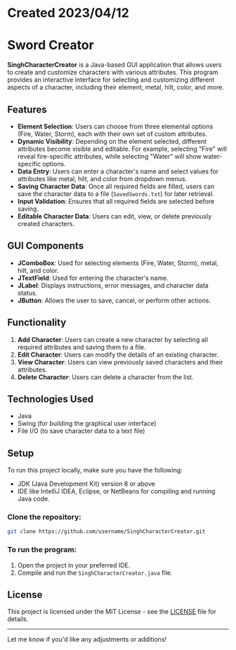 # Created 2023/04/12

# Sword Creator

**SinghCharacterCreator** is a Java-based GUI application that allows users to create and customize characters with various attributes. This program provides an interactive interface for selecting and customizing different aspects of a character, including their element, metal, hilt, color, and more.

## Features

- **Element Selection**: Users can choose from three elemental options (Fire, Water, Storm), each with their own set of custom attributes.
- **Dynamic Visibility**: Depending on the element selected, different attributes become visible and editable. For example, selecting "Fire" will reveal fire-specific attributes, while selecting "Water" will show water-specific options.
- **Data Entry**: Users can enter a character's name and select values for attributes like metal, hilt, and color from dropdown menus.
- **Saving Character Data**: Once all required fields are filled, users can save the character data to a file (`SavedSwords.txt`) for later retrieval.
- **Input Validation**: Ensures that all required fields are selected before saving.
- **Editable Character Data**: Users can edit, view, or delete previously created characters.

## GUI Components

- **JComboBox**: Used for selecting elements (Fire, Water, Storm), metal, hilt, and color.
- **JTextField**: Used for entering the character's name.
- **JLabel**: Displays instructions, error messages, and character data status.
- **JButton**: Allows the user to save, cancel, or perform other actions.

## Functionality

1. **Add Character**: Users can create a new character by selecting all required attributes and saving them to a file.
2. **Edit Character**: Users can modify the details of an existing character.
3. **View Character**: Users can view previously saved characters and their attributes.
4. **Delete Character**: Users can delete a character from the list.

## Technologies Used

- Java
- Swing (for building the graphical user interface)
- File I/O (to save character data to a text file)

## Setup

To run this project locally, make sure you have the following:

- JDK (Java Development Kit) version 8 or above
- IDE like IntelliJ IDEA, Eclipse, or NetBeans for compiling and running Java code.

### Clone the repository:

```bash
git clone https://github.com/username/SinghCharacterCreator.git
```

### To run the program:

1. Open the project in your preferred IDE.
2. Compile and run the `SinghCharacterCreator.java` file.

## License

This project is licensed under the MIT License - see the [LICENSE](LICENSE) file for details.

---

Let me know if you'd like any adjustments or additions!

